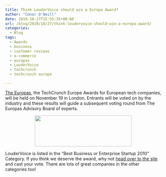 ```yaml
---
title: Think LouderVoice should win a Europa Award?
author: "Conor O'Neill"
date: 2010-10-27T15:55:35+00:00
url: /blog/2010/10/27/think-loudervoice-should-win-a-europa-award/
categories:
  - Blog
tags:
  - Awards
  - business
  - customer reviews
  - e-commerce
  - europas
  - LouderVoice
  - techcrunch
  - techcrunch europe

---
```

[The Europas][1], the TechCrunch Europe Awards for European tech companies, will be held on November 19 in London. Entrants will be voted on by the industry and these results will guide a subsequent voting round from The Europas Advisory Board of experts.

<p style="text-align: center;">
  <a href="http://eu.techcrunch.com/2010/10/21/vote-in-theeuropas-%E2%80%93-the-techcrunch-europe-awards-2010/"><img class="size-full wp-image-1815  aligncenter" title="Techcrunch Europas" src="https://loudervoice.com/wp-content/uploads/2010/10/27/think-loudervoice-should-win-a-europa-award/tc_europas82.jpg" alt="" width="312" height="100" srcset="/wp-content/uploads/2010/10/27/think-loudervoice-should-win-a-europa-award/tc_europas82.jpg 312w, /wp-content/uploads/2010/10/27/think-loudervoice-should-win-a-europa-award/tc_europas82-300x96.jpg 300w" sizes="(max-width: 312px) 100vw, 312px" /></a>
</p>

LouderVoice is listed in the &#8220;Best Business or Enterprise Startup 2010&#8221; Category. If you think we deserve the award, why not [head over to the site][2] and cast your vote. There are lots of great companies in the other categories too!

 [1]: http://eu.techcrunch.com/2010/10/21/vote-in-theeuropas-%E2%80%93-the-techcrunch-europe-awards-2010/
 [2]: http://eu.techcrunch.com/2010/10/21/vote-in-theeuropas-%E2%80%93-best-business-or-enterprise-startup-2010/